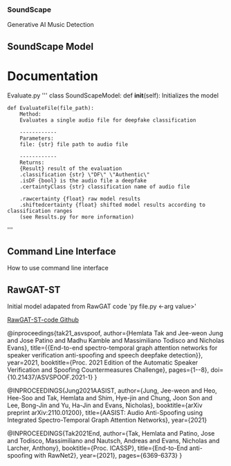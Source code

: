 ### SoundScape
Generative AI Music Detection

## SoundScape Model

# Documentation
Evaluate.py
'''
class SoundScapeModel:
    def __init__(self):
        Initializes the model

    def EvaluateFile(file_path):
        Method: 
        Evaluates a single audio file for deepfake classification
        
        ------------
        Parameters:
        file: {str} file path to audio file

        ------------
        Returns:
        {Result} result of the evaluation 
        .classification {str} \"DF\" \"Authentic\"
        .isDF {bool} is the audio file a deepfake
        .certaintyClass {str} classification name of audio file

        .rawcertainty {float} raw model results
        .shiftedcertainty {float} shifted model results according to classification ranges
        (see Results.py for more information)

'''


## Command Line Interface
How to use command line interface



## RawGAT-ST
Initial model adapated from RawGAT code
'py file.py <-arg value>'

[RawGAT-ST-code Github](https://github.com/eurecom-asp/RawGAT-ST-antispoofing)


@inproceedings{tak21_asvspoof,
  author={Hemlata Tak and Jee-weon Jung and Jose Patino and Madhu Kamble and Massimiliano Todisco and Nicholas Evans},
  title={{End-to-end spectro-temporal graph attention networks for speaker verification anti-spoofing and speech deepfake detection}},
  year=2021,
  booktitle={Proc. 2021 Edition of the Automatic Speaker Verification and Spoofing Countermeasures Challenge},
  pages={1--8},
  doi={10.21437/ASVSPOOF.2021-1}
}

@INPROCEEDINGS{Jung2021AASIST,
  author={Jung, Jee-weon and Heo, Hee-Soo and Tak, Hemlata and Shim, Hye-jin and Chung, Joon Son and Lee, Bong-Jin and Yu, Ha-Jin and Evans, Nicholas},
  booktitle={arXiv preprint arXiv:2110.01200}, 
  title={AASIST: Audio Anti-Spoofing using Integrated Spectro-Temporal Graph Attention Networks}, 
  year={2021}

@INPROCEEDINGS{Tak2021End,
  author={Tak, Hemlata and Patino, Jose and Todisco, Massimiliano and Nautsch, Andreas and Evans, Nicholas and Larcher, Anthony},
  booktitle={Proc. ICASSP}, 
  title={End-to-End anti-spoofing with RawNet2}, 
  year={2021},
  pages={6369-6373}
}
